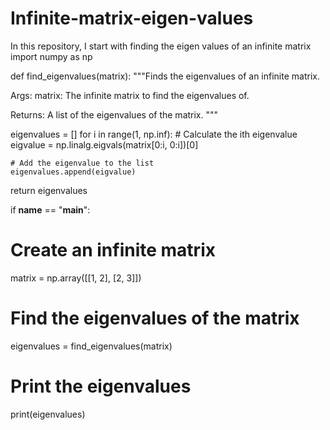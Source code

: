 # Infinite-matrix-eigen-values
In this repository, I start with finding the eigen values of an infinite matrix 
import numpy as np

def find_eigenvalues(matrix):
  """Finds the eigenvalues of an infinite matrix.

  Args:
    matrix: The infinite matrix to find the eigenvalues of.

  Returns:
    A list of the eigenvalues of the matrix.
  """

  eigenvalues = []
  for i in range(1, np.inf):
    # Calculate the ith eigenvalue
    eigvalue = np.linalg.eigvals(matrix[0:i, 0:i])[0]

    # Add the eigenvalue to the list
    eigenvalues.append(eigvalue)

  return eigenvalues

if __name__ == "__main__":
  # Create an infinite matrix
  matrix = np.array([[1, 2], [2, 3]])

  # Find the eigenvalues of the matrix
  eigenvalues = find_eigenvalues(matrix)

  # Print the eigenvalues
  print(eigenvalues)
